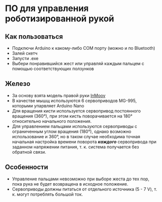 # ПО для управления роботизированной рукой

## Как пользоваться
- Подключи Arduino к какому-либо COM порту (можно и по Bluetooth)
- Залей скетч
- Запусти .exe
- Выбери понравившийся жест или управляй каждым пальцем с помощью соответствующих ползунков

## Железо
- За основу взята модель правой руки [InMoov](http://inmoov.fr/)
- В качестве мышщ используются 6 сервоприводов MG-995, которыми упарвляет Arduino Nano
- Для вращения кисти используется сервопривод постоянного вращения (360°), при этом кисть поворачивается на 180° относительно начального положения.
- Для управлением пальцами используются сервоприводы с ограниченным углом вращения (180°), однако возможно использование и 360°, 
но в таком случае необходима точная начальная настройка времени поворота ***каждого*** сервопривода при заданном напряжении питания, т. к. система получается без обратной связи.

## Особенности
- Управление пальцами невозможно при выборе жеста до тех пор, пока рука не будет возвращена в исходное положение.
- Сервоприводы должны питаться от отдельного источника (5 - 7 V), т. к. могут потреблять большой ток.
